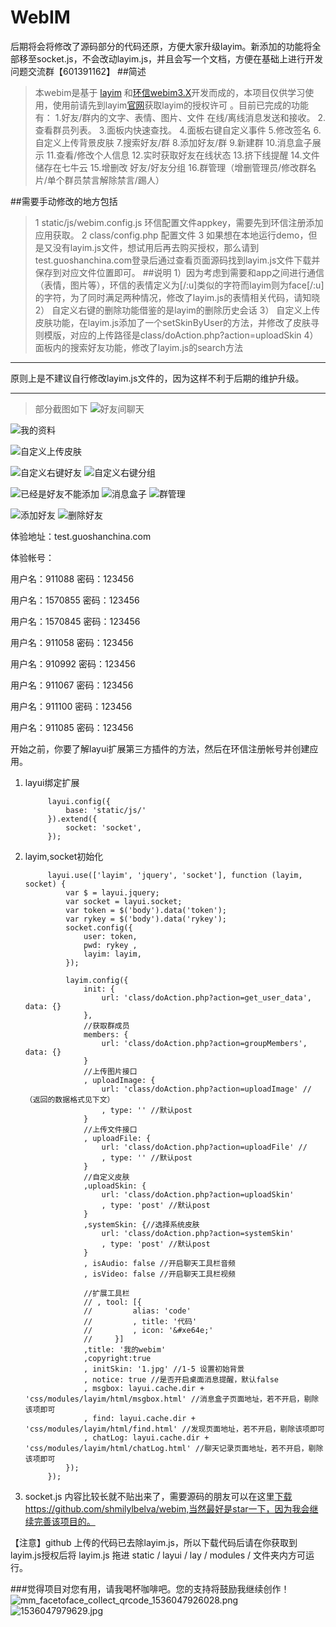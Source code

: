 # WebIM
后期将会将修改了源码部分的代码还原，方便大家升级layim。新添加的功能将全部移至socket.js，不会改动layim.js，并且会写一个文档，方便在基础上进行开发
问题交流群【601391162】
##简述
>本webim是基于 [layim]( http://layim.layui.com/) 和[环信webim3.X](https://www.easemob.com/)开发而成的，本项目仅供学习使用，使用前请先到layim[官网]( http://layim.layui.com/)获取layim的授权许可 。目前已完成的功能有：
    1.好友/群内的文字、表情、图片、文件 在线/离线消息发送和接收。 
    2.查看群员列表。 
    3.面板内快速查找。 
    4.面板右键自定义事件 
    5.修改签名
    6.自定义上传背景皮肤
    7.搜索好友/群
    8.添加好友/群
    9.新建群
    10.消息盒子展示
    11.查看/修改个人信息
    12.实时获取好友在线状态
    13.挤下线提醒
    14.文件储存在七牛云
    15.增删改 好友/好友分组
    16.群管理（增删管理员/修改群名片/单个群员禁言解除禁言/踢人）

##需要手动修改的地方包括
>1 static/js/webim.config.js 环信配置文件appkey，需要先到环信注册添加应用获取。
  2 class/config.php 配置文件
  3 如果想在本地运行demo，但是又没有layim.js文件，想试用后再去购买授权，那么请到test.guoshanchina.com登录后通过查看页面源码找到layim.js文件下载并保存到对应文件位置即可。
##说明 
>1）因为考虑到需要和app之间进行通信（表情，图片等），环信的表情定义为[/:u]类似的字符而layim则为face[/:u]的字符，为了同时满足两种情况，修改了layim.js的表情相关代码，请知晓
2） 自定义右键的删除功能借鉴的是layim的删除历史会话
3） 自定义上传皮肤功能，在layim.js添加了一个setSkinByUser的方法，并修改了皮肤寻则模版，对应的上传路径是class/doAction.php?action=uploadSkin
4） 面板内的搜索好友功能，修改了layim.js的search方法
---
原则上是不建议自行修改layim.js文件的，因为这样不利于后期的维护升级。

---
>部分截图如下
![好友间聊天](http://upload-images.jianshu.io/upload_images/2825702-7b39cfff734f1e8f.jpg?imageMogr2/auto-orient/strip%7CimageView2/2/w/1240)

![我的资料](http://upload-images.jianshu.io/upload_images/2825702-806de922ef73f27b.png?imageMogr2/auto-orient/strip%7CimageView2/2/w/1240)

![自定义上传皮肤](http://upload-images.jianshu.io/upload_images/2825702-dd2ec176ddfe1a60.jpg?imageMogr2/auto-orient/strip%7CimageView2/2/w/1240)

![自定义右键好友](http://upload-images.jianshu.io/upload_images/2825702-3f2f04a152686b28.png?imageMogr2/auto-orient/strip%7CimageView2/2/w/1240)
![自定义右键分组](http://upload-images.jianshu.io/upload_images/2825702-64d2021b6ffb7e96.png?imageMogr2/auto-orient/strip%7CimageView2/2/w/1240)


![已经是好友不能添加](http://upload-images.jianshu.io/upload_images/2825702-2227b43c6dca4240.jpg?imageMogr2/auto-orient/strip%7CimageView2/2/w/1240)
![消息盒子](http://upload-images.jianshu.io/upload_images/2825702-1c403876ecaca756.png?imageMogr2/auto-orient/strip%7CimageView2/2/w/1240)
![群管理](http://upload-images.jianshu.io/upload_images/2825702-7a26d73871a0c64d.jpg?imageMogr2/auto-orient/strip%7CimageView2/2/w/1240)

![添加好友](http://upload-images.jianshu.io/upload_images/2825702-e37e634a7b90d123.gif?imageMogr2/auto-orient/strip%7CimageView2/2/w/1240)
![删除好友](http://upload-images.jianshu.io/upload_images/2825702-453f464a0da3bb6a.gif?imageMogr2/auto-orient/strip%7CimageView2/2/w/1240)

体验地址：test.guoshanchina.com

体验帐号：

用户名：911088 密码：123456

用户名：1570855 密码：123456

用户名：1570845 密码：123456

用户名：911058 密码：123456

用户名：910992 密码：123456

用户名：911067 密码：123456

用户名：911100 密码：123456

用户名：911085 密码：123456


开始之前，你要了解layui扩展第三方插件的方法，然后在环信注册帐号并创建应用。

1. layui绑定扩展


            layui.config({
                base: 'static/js/'
            }).extend({
                socket: 'socket',
            });


2. layim,socket初始化

            layui.use(['layim', 'jquery', 'socket'], function (layim, socket) {
                var $ = layui.jquery;
                var socket = layui.socket;
                var token = $('body').data('token');
                var rykey = $('body').data('rykey');           
                socket.config({
                    user: token,
                    pwd: rykey ,
                    layim: layim,
                });

                layim.config({
                    init: {
                        url: 'class/doAction.php?action=get_user_data', data: {}
                    },
                    //获取群成员
                    members: {
                        url: 'class/doAction.php?action=groupMembers', data: {}
                    }
                    //上传图片接口
                    , uploadImage: {
                        url: 'class/doAction.php?action=uploadImage' //（返回的数据格式见下文）
                        , type: '' //默认post
                    }
                    //上传文件接口
                    , uploadFile: {
                        url: 'class/doAction.php?action=uploadFile' //
                        , type: '' //默认post
                    }
                    //自定义皮肤
                    ,uploadSkin: {
                        url: 'class/doAction.php?action=uploadSkin'
                        , type: 'post' //默认post
                    }                    
                    ,systemSkin: {//选择系统皮肤
                        url: 'class/doAction.php?action=systemSkin'
                        , type: 'post' //默认post
                    }
                    , isAudio: false //开启聊天工具栏音频
                    , isVideo: false //开启聊天工具栏视频

                    //扩展工具栏
                    // , tool: [{
                    //         alias: 'code'
                    //         , title: '代码'
                    //         , icon: '&#xe64e;'
                    //     }]
                    ,title: '我的webim' 
                    ,copyright:true
                    , initSkin: '1.jpg' //1-5 设置初始背景
                    , notice: true //是否开启桌面消息提醒，默认false
                    , msgbox: layui.cache.dir + 'css/modules/layim/html/msgbox.html' //消息盒子页面地址，若不开启，剔除该项即可
                    , find: layui.cache.dir + 'css/modules/layim/html/find.html' //发现页面地址，若不开启，剔除该项即可
                    , chatLog: layui.cache.dir + 'css/modules/layim/html/chatLog.html' //聊天记录页面地址，若不开启，剔除该项即可
                });  
            });

3. socket.js
内容比较长就不贴出来了，需要源码的朋友可以在这里[下载](https://github.com/shmilylbelva/webim)https://github.com/shmilylbelva/webim,当然最好是star一下，因为我会继续完善该项目的。

【注意】github 上传的代码已去除layim.js，所以下载代码后请在你获取到 layim.js授权后将 layim.js 拖进 static / layui / lay / modules / 文件夹内方可运行。



###觉得项目对您有用，请我喝杯咖啡吧。您的支持将鼓励我继续创作！
![mm_facetoface_collect_qrcode_1536047926028.png](https://upload-images.jianshu.io/upload_images/2825702-da1cadd2dba90a15.png?imageMogr2/auto-orient/strip%7CimageView2/2/w/320)![1536047979629.jpg](https://upload-images.jianshu.io/upload_images/2825702-93f12b97f11d2e70.jpg?imageMogr2/auto-orient/strip%7CimageView2/2/w/320)